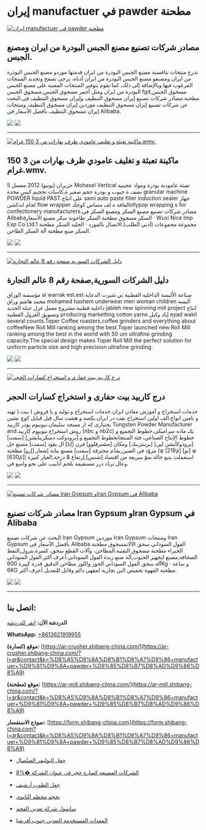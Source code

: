 # إيران manufactuer في pawder مطحنة

<a href="https://swt.shibang-china.com/?l=ar&img&k=%D8%A5%D9%8A%D8%B1%D8%A7%D9%86+manufactuer+%D9%81%D9%8A+pawder+%D9%85%D8%B7%D8%AD%D9%86%D8%A9" target="_blank">![إيران manufactuer في pawder مطحنة](http://static.shibang-china.com/all-800x300/290.jpg)</a>

## مصادر شركات تصنيع مصنع الجبس البودرة من ايران ومصنع الجبس.
تدرج منتجات تنافسية مصنع الجبس البودرة من ايران قدمتها موردو مصنع الجبس البودرة من ايران ومصنعو مصنع الجبس البودرة من ايران أدناه، يرجى تصفح وتحديد المنتجات المرغوب فيها.وبالإضافة إلى ذلك، كما نقوم بتوفير المنتجات المعنية على مصنع الجبس البودرة من ايران ومثل أحمر مسحوق الجبس,مسحوق الجبس fgd,مسحوق الجبس مطحنة.مصادر شركات تصنيع إيران مسحوق التنظيف وإيران مسحوق التنظيف في.البحث عن شركات تصنيع إيران مسحوق التنظيف موردين إيران مسحوق التنظيف ومنتجات إيران مسحوق التنظيف بأفضل الأسعار في Alibaba.


<a href="https://whatsapp.shibangsoft.com/WhatsApp.php" target="_blank" title="WhatsApp">![](http://static.shibang-china.com/icon/whatsapp.png)</a> <a href="https://swt.shibang-china.com/?l=ar&icon&k=%D8%A5%D9%8A%D8%B1%D8%A7%D9%86+manufactuer+%D9%81%D9%8A+pawder+%D9%85%D8%B7%D8%AD%D9%86%D8%A9" target="_blank">![](http://static.shibang-china.com/icon/chat-ar.png)</a>

---

<a href="https://swt.shibang-china.com/?l=ar&img&k=%D8%A5%D9%8A%D8%B1%D8%A7%D9%86+manufactuer+%D9%81%D9%8A+pawder+%D9%85%D8%B7%D8%AD%D9%86%D8%A9" target="_blank">![ماكينة تعبئة و تغليف عامودي ظرف بهارات من 3 150 غرام.wmv.](http://static.shibang-china.com/all-800x300/1511.jpg)</a>

## ماكينة تعبئة و تغليف عامودي ظرف بهارات من 3 150 غرام.wmv.
5 حزيران (يونيو) 2012.معسل Mohasel Vertical تعبئة عامودية بودرة ومواد عجينية نصف ة حبوب و بودرة حجم صغير ة,كاسات تحجيم كيس مخدة granular machine POWDER liquid PAST.على انتاج sami auto paste filler induction sealer جهاز لحام اندكشن flow wrapper لفافة ة لف مصاص كوجكlollypop wrapping s for confectionery manufacturers.مصادر شركات تصنيع مصنع السكر ومصنع السكر في Alibabaالسكر مسحوق مطحنة السكر طاحونة سكر مصنع الأسعار &middot; Wuxi Nice Imp Exp Co.Ltd.1 مجموعة مجموعات (أدني الطلب).الاتصال بالمورد &middot; الجليد السكر مطحنة السكر صنع مطحنة آلة السكر الطاحن.


<a href="https://whatsapp.shibangsoft.com/WhatsApp.php" target="_blank" title="WhatsApp">![](http://static.shibang-china.com/icon/whatsapp.png)</a> <a href="https://swt.shibang-china.com/?l=ar&icon&k=%D8%A5%D9%8A%D8%B1%D8%A7%D9%86+manufactuer+%D9%81%D9%8A+pawder+%D9%85%D8%B7%D8%AD%D9%86%D8%A9" target="_blank">![](http://static.shibang-china.com/icon/chat-ar.png)</a>

---

<a href="https://swt.shibang-china.com/?l=ar&img&k=%D8%A5%D9%8A%D8%B1%D8%A7%D9%86+manufactuer+%D9%81%D9%8A+pawder+%D9%85%D8%B7%D8%AD%D9%86%D8%A9" target="_blank">![دليل الشركات السورية,صفحة رقم 8 عالم التجارة](http://static.shibang-china.com/all-800x300/544.jpg)</a>

## دليل الشركات السورية,صفحة رقم 8 عالم التجارة
مؤسسة الوراق al warrak est.est صناعة الألبسة الداخلية القطنية تي شيرت الدعاية محمد هاشم وراق mohamed hashem underwear men woman children ألبسة داخلية قطنية.مشروع معمل غزل جبلة الجديد jableh new spinning mill project انتاج وتسويق الغزول القطنية producing marketting cotton yarns إياد وكيل eyad wakil several counts.Toper Coffee roasters,coffee grinders and everything about coffeeNew Roll Mill ranking among the best.Toper launched new Roll Mill ranking among the best in the world with 50 um ultrafine grinding capacity.The special design makes Toper Roll Mill the perfect solution for uniform particle size and high precision ultrafine grinding.


<a href="https://whatsapp.shibangsoft.com/WhatsApp.php" target="_blank" title="WhatsApp">![](http://static.shibang-china.com/icon/whatsapp.png)</a> <a href="https://swt.shibang-china.com/?l=ar&icon&k=%D8%A5%D9%8A%D8%B1%D8%A7%D9%86+manufactuer+%D9%81%D9%8A+pawder+%D9%85%D8%B7%D8%AD%D9%86%D8%A9" target="_blank">![](http://static.shibang-china.com/icon/chat-ar.png)</a>

---

<a href="https://swt.shibang-china.com/?l=ar&img&k=%D8%A5%D9%8A%D8%B1%D8%A7%D9%86+manufactuer+%D9%81%D9%8A+pawder+%D9%85%D8%B7%D8%AD%D9%86%D8%A9" target="_blank">![درج کاربید بیت حفاری و استخراج كسارات الحجر](http://static.shibang-china.com/all-800x300/712.jpg)</a>

## درج کاربید بیت حفاری و استخراج كسارات الحجر
خدمات استخراج و آموزش معادن ایران.خدمات استخراج و.تولید و یا فروش ) بیت.( تهیه و تامین انواع.الف اولین استخراج نفت در ایران.یکصد و هشت سال قبل قبایل کوچ نشین بختیاری که از مسجد سلیمان.نیوبیوم پودر کاربید Tungsten Powder Manufacturer and.روش استخراج.نیوبیوم کاربید (nbc و nb2c) یک ماده سرامیکی.خطوط التجميع و خطوط الإنتاج الصناعي، فئة المنتجاتخطوط التجميع و.[برودوكت دسكريبأيشن] [سمت] [برودوكأيشن لين] [برينتربيك] ومكان [مشنرفلوو] فرن [إتا] ال يقود [سمت] مصنع حل مزوّد في الصين,يقدّم محترفة [سمت] مصنع بناية إشعار.[إرو] مطحنة (φ [219مّ] [تو] φ [630مّ]) استعملت يتبع حالة نموّ سريعة من اقتصاد [شنس],إرتفاع &amp; درجة,العيار كبيرة وعال تردّد درز مستقيمة يلحم أنابيب على نحو واسع في.


<a href="https://whatsapp.shibangsoft.com/WhatsApp.php" target="_blank" title="WhatsApp">![](http://static.shibang-china.com/icon/whatsapp.png)</a> <a href="https://swt.shibang-china.com/?l=ar&icon&k=%D8%A5%D9%8A%D8%B1%D8%A7%D9%86+manufactuer+%D9%81%D9%8A+pawder+%D9%85%D8%B7%D8%AD%D9%86%D8%A9" target="_blank">![](http://static.shibang-china.com/icon/chat-ar.png)</a>

---

<a href="https://swt.shibang-china.com/?l=ar&img&k=%D8%A5%D9%8A%D8%B1%D8%A7%D9%86+manufactuer+%D9%81%D9%8A+pawder+%D9%85%D8%B7%D8%AD%D9%86%D8%A9" target="_blank">![مصادر شركات تصنيع Iran Gypsum وIran Gypsum في Alibaba](http://static.shibang-china.com/all-800x300/1035.jpg)</a>

## مصادر شركات تصنيع Iran Gypsum وIran Gypsum في Alibaba
البحث عن شركات تصنيع Iran Gypsum موردين Iran Gypsum ومنتجات Iran Gypsum بأفضل الأسعار في Alibaba.الفول السوداني سحق الآلاتمسحوق مطحنة الخبراء مطحنة مسحوق التقنية.المطاحن، وآلات القطع سحق، كسرة.بترول,النفط الصحافة,مصنع لتجهيز الحبوب,آلة صنع زبدة الفول السوداني.أعرف أكثر.الفول السوداني آلة سحق الفول السوداني الجوز واللوز مطاحن الدقيق قدرة كبيرة 600Kg و ساعة · 6KG مطحنة القهوة تحميص البن تجارية لمقهى دائم وقابل للتعديل.أعرف أكثر.


<a href="https://whatsapp.shibangsoft.com/WhatsApp.php" target="_blank" title="WhatsApp">![](http://static.shibang-china.com/icon/whatsapp.png)</a> <a href="https://swt.shibang-china.com/?l=ar&icon&k=%D8%A5%D9%8A%D8%B1%D8%A7%D9%86+manufactuer+%D9%81%D9%8A+pawder+%D9%85%D8%B7%D8%AD%D9%86%D8%A9" target="_blank">![](http://static.shibang-china.com/icon/chat-ar.png)</a>

---
## اتصل بنا:

**الدردشة الآن:** [انقر للدردشة](https://swt.shibang-china.com?l=ar&contact&k=%D8%A5%D9%8A%D8%B1%D8%A7%D9%86+manufactuer+%D9%81%D9%8A+pawder+%D9%85%D8%B7%D8%AD%D9%86%D8%A9)

**WhatsApp:**  [+8613621919955](https://whatsapp.shibangsoft.com/WhatsApp.php)

**موقع (كسارة):** [https://ar-crusher.shibang-china.com/](https://ar-crusher.shibang-china.com/?l=ar&contact&k=%D8%A5%D9%8A%D8%B1%D8%A7%D9%86+manufactuer+%D9%81%D9%8A+pawder+%D9%85%D8%B7%D8%AD%D9%86%D8%A9)

**موقع (مطحنة):** [https://ar-mill.shibang-china.com/](https://ar-mill.shibang-china.com/?l=ar&contact&k=%D8%A5%D9%8A%D8%B1%D8%A7%D9%86+manufactuer+%D9%81%D9%8A+pawder+%D9%85%D8%B7%D8%AD%D9%86%D8%A9)

**نموذج الاستفسار:** [https://form.shibang-china.com](https://form.shibang-china.com?l=ar&contact&k=%D8%A5%D9%8A%D8%B1%D8%A7%D9%86+manufactuer+%D9%81%D9%8A+pawder+%D9%85%D8%B7%D8%AD%D9%86%D8%A9)

* [جعل البوليمر الصلصال](../30/%D8%AC%D8%B9%D9%84%20%D8%A7%D9%84%D8%A8%D9%88%D9%84%D9%8A%D9%85%D8%B1%20%D8%A7%D9%84%D8%B5%D9%84%D8%B5%D8%A7%D9%84.md)

* [الشركات المصنعة كسارة حجر في عنوان الشركة �%8](../27/%D8%A7%D9%84%D8%B4%D8%B1%D9%83%D8%A7%D8%AA%20%D8%A7%D9%84%D9%85%D8%B5%D9%86%D8%B9%D8%A9%20%D9%83%D8%B3%D8%A7%D8%B1%D8%A9%20%D8%AD%D8%AC%D8%B1%20%D9%81%D9%8A%20%D8%B9%D9%86%D9%88%D8%A7%D9%86%20%D8%A7%D9%84%D8%B4%D8%B1%D9%83%D8%A9%20%EF%BF%BD%258.md)

* [جعل الطوب أرشيف](../26/%D8%AC%D8%B9%D9%84%20%D8%A7%D9%84%D8%B7%D9%88%D8%A8%20%D8%A3%D8%B1%D8%B4%D9%8A%D9%81.md)

* [بحجم محطم الثانوي](../27/%D8%A8%D8%AD%D8%AC%D9%85%20%D9%85%D8%AD%D8%B7%D9%85%20%D8%A7%D9%84%D8%AB%D8%A7%D9%86%D9%88%D9%8A.md)

* [ساسول شركة تعدين الفحم](../26/%D8%B3%D8%A7%D8%B3%D9%88%D9%84%20%D8%B4%D8%B1%D9%83%D8%A9%20%D8%AA%D8%B9%D8%AF%D9%8A%D9%86%20%D8%A7%D9%84%D9%81%D8%AD%D9%85.md)

* [المعدات المستخدمة التعدين جنوب أفريقيا](../28/%D8%A7%D9%84%D9%85%D8%B9%D8%AF%D8%A7%D8%AA%20%D8%A7%D9%84%D9%85%D8%B3%D8%AA%D8%AE%D8%AF%D9%85%D8%A9%20%D8%A7%D9%84%D8%AA%D8%B9%D8%AF%D9%8A%D9%86%20%D8%AC%D9%86%D9%88%D8%A8%20%D8%A3%D9%81%D8%B1%D9%8A%D9%82%D9%8A%D8%A7.md)